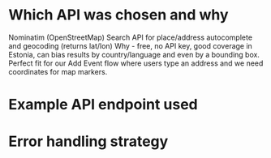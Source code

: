 # Which API was chosen and why
Nominatim (OpenStreetMap) Search API for place/address autocomplete and geocoding (returns lat/lon)
Why - free, no API key, good coverage in Estonia, can bias results by country/language and even by a bounding box. Perfect fit for our Add Event flow where users type an address and we need coordinates for map markers.

# Example API endpoint used


# Error handling strategy
